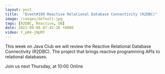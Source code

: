 ```yaml
---
layout: post
title:  "Event#199 Reactive Relational Database Connectivity (R2DBC)"
image: /images/default.jpg
tags: [R2DBC, Reactive, DB]
date: 2021-09-08 07:42:26 +0000
video: Y_p04-jNpMY
---
```


This week on Java Club we will review the Reactive Relational Database Connectivity (R2DBC). The project that brings reactive programming APIs to relational databases.

Join us next Thursday, at 10:00 Online
